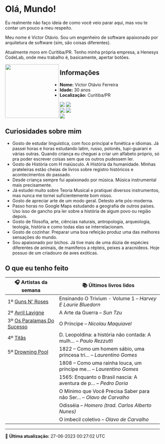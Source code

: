 # Olá, Mundo!

Eu realmente não faço ideia de como você veio parar aqui, mas vou te contar um pouco a meu respeito.

Meu nome é Victor Otávio. Sou um engenheiro de software apaixonado por arquitetura de software (sim, são coisas diferentes).

Atualmente moro em Curitiba/PR. Tenho minha própria empresa, a Henesys CodeLab, onde meu trabalho é, basicamente, apertar botões.

<img align="left" src="https://github.com/vctrtvfrrr/vctrtvfrrr/raw/master/octocat.png" alt="" width="175" />

## Informações

- **Nome:** Victor Otávio Ferreira
- **Idade:** 30 anos
- **Localização:** Curitiba/PR

[![](https://img.shields.io/badge/LinkedIn-victorotavio-blue)](https://www.linkedin.com/in/victorotavio/) [![](https://img.shields.io/badge/Twitter-@vctrtvfrrr-blue)](https://twitter.com/vctrtvfrrr)  
[![](https://img.shields.io/badge/GitHub-vctrtvfrrr-24292e)](https://github.com/vctrtvfrrr) [![](https://img.shields.io/badge/GitLab-vctrtvfrrr-ec5d16)](https://gitlab.com/vctrtvfrrr)  
[![](https://img.shields.io/badge/Email-victor@otavioferreira.com.br-red)](mailto:victor@otavioferreira.com.br)  

## Curiosidades sobre mim

-   Gosto de estudar linguística, com foco principal e fonética e idiomas. Já passei horas e horas estudando latim, russo, polonês, tupi-guarani e várias outras. Quando criança eu cheguei a criar um alfabeto próprio, só pra poder escrever coisas sem que os outros pudessem ler.
-   Gosto de História com H maiúsculo. A História da humanidade. Minhas prateleiras estão cheias de livros sobre registro históricos e acontecimentos do passado.
-   Desde criança sempre fui apaixonado por música. Música instrumental mais precisamente.
-   Já estudei muito sobre Teoria Musical e pratiquei diversos instrumentos, mas nunca me tornei suficientemente bom nisso.
-   Gosto de apreciar arte de um modo geral. Detesto arte pós-moderna.
-   Passo horas no Google Maps estudando a geografia de outros países. Uso isso de gancho pra ler sobre a história de algum povo ou região depois.
-   Gosto de filosofia, arte, ciências naturais, antropologia, arqueologia, teologia, história e como todas elas se interrelacionam.
-   Gosto de cozinhar. Preparar uma boa refeição produz uma das melhores sensações do mundo.
-   Sou apaixonado por bichos. Já tive mais de uma dúzia de espécies diferentes de animais, de mamiferos a répteis, peixes a aracnídeos. Hoje possuo de um criadouro de aves exóticas.


## O que eu tenho feito

|                              🎧 Artistas da semana                              |                      📚 Últimos livros lidos                      |
|---------------------------------------------------------------------------------|-------------------------------------------------------------------|
| 1º [Guns N' Roses](https://www.last.fm/music/Guns+N%27+Roses)                   | Ensinando O Trivium - Volume 1	–	_Harvey E Laurie Bluedorn_         |
| 2º [Avril Lavigne](https://www.last.fm/music/Avril+Lavigne)                     | A Arte da Guerra	–	_Sun Tzu_                                        |
| 3º [Os Paralamas Do Sucesso](https://www.last.fm/music/Os+Paralamas+Do+Sucesso) | O Príncipe	–	_Nicolau Maquiavel_                                    |
| 4º [Titãs](https://www.last.fm/music/Tit%C3%A3s)                                | D. Leopoldina: a história não contada: A mulh…	–	_Paulo Rezzutti_   |
| 5º [Drowning Pool](https://www.last.fm/music/Drowning+Pool)                     | 1822 – Como um homem sábio, uma princesa tri…	–	_Laurentino Gomes_  |
|                                                                                 | 1808 – Como uma rainha louca, um príncipe me…	–	_Laurentino Gomes_  |
|                                                                                 | 1565: Enquanto o Brasil nascia: A aventura de p…	–	_Pedro Doria_    |
|                                                                                 | O Mínimo que Você Precisa Saber para não Ser…	–	_Olavo de Carvalho_ |
|                                                                                 | Odisséia	–	_Homero (trad. Carlos Alberto Nunes)_                    |
|                                                                                 | O imbecil coletivo	–	_Olavo de Carvalho_                            |


---

🚀 **Última atualização:** 27-06-2023 00:27:02 UTC